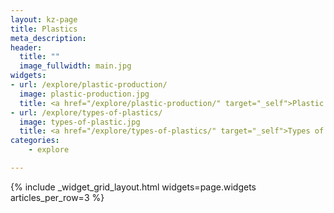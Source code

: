 ```yaml
---
layout: kz-page
title: Plastics
meta_description:
header:
  title: ""
  image_fullwidth: main.jpg
widgets:
- url: /explore/plastic-production/
  image: plastic-production.jpg
  title: <a href="/explore/plastic-production/" target="_self">Plastic production (in theory)</a>
- url: /explore/types-of-plastics/
  image: types-of-plastic.jpg
  title: <a href="/explore/types-of-plastics/" target="_self">Types of plastics</a>
categories:
    - explore

---
```


{% include _widget_grid_layout.html widgets=page.widgets articles_per_row=3 %}
